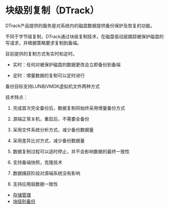# 块级别复制（DTrack）

DTrack产品提供的服务是对系统内的磁盘数据提供备份保护及恢复的功能。

不同于字节级复制，DTrack通过块级复制技术，在磁盘驱动层跟踪被保护磁盘的写请求，并根据策略要求复制到备端。

目前提供的复制方式有实时和定时。

* 实时：任何对被保护磁盘的数据更改会立即备份到备端

* 定时：增量数据的复制可以定时进行

备份目标支持LUN和VMDK虚拟机文件两种方式

技术特点：

1. 完成首次完全备份后，数据复制将始终采用增量备份方式

2. 源端正常关机，重启后，不需要全备份

3. 采用文件系统分析方式，减少备份数据量

4. 采用差异比对方式，减少备份数据量

5. 数据复制过程可以适时停止，并不会影响数据的最终一致性

6. 支持备端快照，克隆技术

7. 数据捕获阶段对源端系统没有影响

8. 支持应用层数据一致性


* [存储管理](storage_info.md)
* [块级别备份](dtrack_backup.md)